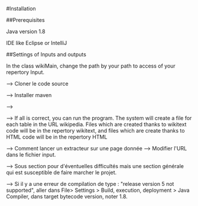 #Installation

##Prerequisites

Java version 1.8

IDE like Eclipse or IntelliJ

##Settings of Inputs and outputs

In the class wikiMain, change the path by your path to access of your repertory Input.


--> Cloner le code source

--> Installer maven

-->

--> If all is correct, you can run the program. 
The system will create a file for each table in the URL wikipedia. 
Files which are created thanks to wikitext code will be in the repertory wikitext, and files which are create thanks to HTML code will be in the repertory HTML

--> Comment lancer un extracteur sur une page donnée --> Modifier l'URL dans le fichier input.

--> Sous section pour d'éventuelles difficultés mais une section générale qui est susceptible de faire marcher le projet.

--> Si il y a une erreur de compilation de type : "release version 5 not supported", aller dans File> Settings > Build, execution, deployment > Java Compiler, dans target bytecode version, noter 1.8. 